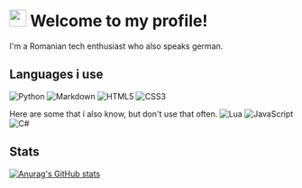 # <img src = "https://raw.githubusercontent.com/MartinHeinz/MartinHeinz/master/wave.gif" width = 30px> Welcome to my profile!
I'm a Romanian tech enthusiast who also speaks german.

## Languages i use
![Python](https://img.shields.io/badge/python-3670A0?style=for-the-badge&logo=python&logoColor=ffdd54)
![Markdown](https://img.shields.io/badge/markdown-%23000000.svg?style=for-the-badge&logo=markdown&logoColor=white)
![HTML5](https://img.shields.io/badge/html5-%23E34F26.svg?style=for-the-badge&logo=html5&logoColor=white)
![CSS3](https://img.shields.io/badge/css3-%231572B6.svg?style=for-the-badge&logo=css3&logoColor=white)

Here are some that i also know, but don't use that often.
![Lua](https://img.shields.io/badge/lua-%232C2D72.svg?style=for-the-badge&logo=lua&logoColor=white)
![JavaScript](https://img.shields.io/badge/javascript-%23323330.svg?style=for-the-badge&logo=javascript&logoColor=%23F7DF1E)
![C#](https://img.shields.io/badge/c%23-%23239120.svg?style=for-the-badge&logo=csharp&logoColor=white)

## Stats
[![Anurag's GitHub stats](https://github-readme-stats.vercel.app/api?username=ScottN13)](https://github.com/anuraghazra/github-readme-stats)
